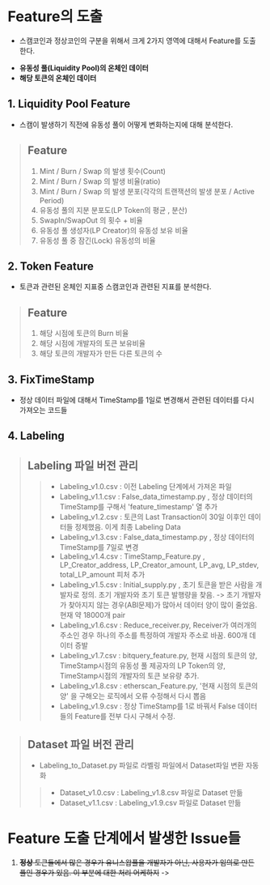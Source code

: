 # Feature의 도출
- 스캠코인과 정상코인의 구분을 위해서 크게 2가지 영역에 대해서 Feature를 도출한다.
+ __유동성 풀(Liquidity Pool)의 온체인 데이터__ 
+ __해당 토큰의 온체인 데이터__ 


## 1. Liquidity Pool Feature
 - 스캠이 발생하기 직전에 유동성 풀이 어떻게 변화하는지에 대해 분석한다.
 
 > ## Feature
 > 1. Mint / Burn / Swap 의 발생 횟수(Count)
 > 2. Mint / Burn / Swap 의 발생 비율(ratio)
 > 3. Mint / Burn / Swap 의 발생 분포(각각의 트랜잭션의 발생 분포 / Active Period)
 > 4. 유동성 풀의 지분 분포도(LP Token의 평균 , 분산)
 > 5. SwapIn/SwapOut 의 횟수 + 비율
 > 6. 유동성 풀 생성자(LP Creator)의 유동성 보유 비율  
 > 7. 유동성 풀 중 잠긴(Lock) 유동성의 비율


## 2. Token Feature
 - 토큰과 관련된 온체인 지표중 스캠코인과 관련된 지표를 분석한다.

 > ## Feature
 > 1. 해당 시점에 토큰의 Burn 비율
 > 2. 해당 시점에 개발자의 토큰 보유비율
 > 3. 해당 토큰의 개발자가 만든 다른 토큰의 수


## 3. FixTimeStamp
- 정상 데이터 파일에 대해서 TimeStamp를 1일로 변경해서 관련된 데이터를 다시 가져오는 코드들

## 4. Labeling
> ## Labeling 파일 버전 관리
>> - Labeling_v1.0.csv : 이전 Labeling 단계에서 가져온 파일
>> - Labeling_v1.1.csv : False_data_timestamp.py , 정상 데이터의 TimeStamp를 구해서 'feature_timestamp' 열 추가
>> - Labeling_v1.2.csv : 토큰의 Last Transaction이 30일 이후인 데이터들 정제했음. 이게 최종 Labeling Data
>> - Labeling_v1.3.csv : False_data_timestamp.py , 정상 데이터의 TimeStamp를 7일로 변경
>> - Labeling_v1.4.csv : TimeStamp_Feature.py , LP_Creator_address, LP_Creator_amount, LP_avg, LP_stdev, total_LP_amount 피처 추가
>> - Labeling_v1.5.csv : Initial_supply.py , 초기 토큰을 받은 사람을 개발자로 정의. 초기 개발자와 초기 토큰 발행량을 찾음.
>> -> 초기 개발자가 찾아지지 않는 경우(ABI문제)가 많아서 데이터 양이 많이 줄었음. 현재 약 18000개 pair
>> - Labeling_v1.6.csv : Reduce_receiver.py, Receiver가 여러개의 주소인 경우 하나의 주소를 특정하여 개발자 주소로 바꿈. 600개 데이터 증발
>> - Labeling_v1.7.csv : bitquery_feature.py, 현재 시점의 토큰의 양, TimeStamp시점의 유동성 풀 제공자의 LP Token의 양, TimeStamp시점의 개발자의 토큰 보유량 추가.
>> - Labeling_v1.8.csv : etherscan_Feature.py, '현재 시점의 토큰의 양' 을 구해오는 로직에서 오류 수정해서 다시 뽑음
>> - Labeling_v1.9.csv : 정상 TimeStamp를 1로 바꿔서 False 데이터들의 Feature를 전부 다시 구해서 수정.

> ## Dataset 파일 버전 관리
> + Labeling_to_Dataset.py 파일로 라벨링 파일에서 Dataset파일 변환 자동화    
>> - Dataset_v1.0.csv : Labeling_v1.8.csv 파일로 Dataset 만듦    
>> - Dataset_v1.1.csv : Labeling_v1.9.csv 파일로 Dataset 만듦

# Feature 도출 단계에서 발생한 Issue들
 1. ~~__정상__ 토큰들에서 많은 경우가 유니스왑풀을 개발자가 아닌, 사용자가 임의로 만든 풀인 경우가 있음. 이 부분에 대한 처리 어케하지~~ 
  -> 
 

